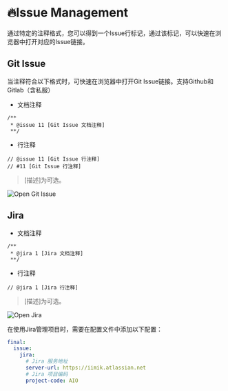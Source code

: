 # 🔥Issue Management

通过特定的注释格式，您可以得到一个Issue行标记，通过该标记，可以快速在浏览器中打开对应的Issue链接。

## Git Issue

当注释符合以下格式时，可快速在浏览器中打开Git Issue链接。支持Github和Gitlab（含私服）

* 文档注释
```
/**
 * @issue 11 [Git Issue 文档注释]
 **/ 
```
* 行注释
```
// @issue 11 [Git Issue 行注释]
// #11 [Git Issue 行注释]
```

> [描述]为可选。

![Open Git Issue](https://plugins.jetbrains.com/files/26415/61572-page/0374c278-8092-4501-b29f-b779b17bde6a)

## Jira

* 文档注释
```
/**
 * @jira 1 [Jira 文档注释]
 **/ 
```
* 行注释
```
// @jira 1 [Jira 行注释]
```

> [描述]为可选。

![Open Jira](https://plugins.jetbrains.com/files/26415/61572-page/d4a12a6a-b0ce-4b4d-8cf0-1167f0a9524c)

在使用Jira管理项目时，需要在配置文件中添加以下配置：

```yaml
final:
  issue:
    jira:
      # Jira 服务地址
      server-url: https://iimik.atlassian.net
      # Jira 项目编码
      project-code: AIO
```





